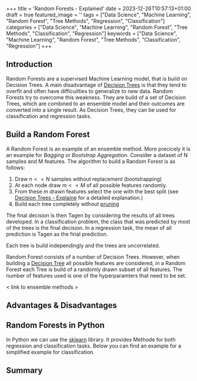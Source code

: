 +++
title = 'Random Forests - Explained'
date = 2023-12-26T10:57:13+01:00
draft = true
featured_image = ''
tags = ["Data Science", "Machine Learning", "Random Forest", "Tree Methods", "Regression", "Classification"]
categories = ["Data Science", "Machine Learning", "Random Forest", "Tree Methods", "Classification", "Regression"]
keywords = ["Data Science", "Machine Learning", "Random Forest", "Tree Methods", "Classification", "Regression"]
+++

## Introduction

Random Forests are a supervised Machine Learning model, that is build on Decision Trees. A main disadvantage of [Decision Trees]() is that they tend to overfit and often have difficuilties to generalize to new data. Random Forests try to overcome this weakness. They are build of a set of Decision Trees, which are combined to an ensemble model and their outcomes are converted into a single result. As Decision Trees, they can be used for classification and regression tasks.

## Build a Random Forest

A Random Forest is an example of an ensemble method. More precicely it is an example for *Bagging* or *Bootstrap Aggregation*. Consider a dataset of N samples and M features. The algorithm to build a Random Forest is as follows:

1. Draw $n<=N$ samples without replacement (bootstrapping)
2. At each node draw $m<<M$ of all possible features randomly. 
3. From these $m$ drawn features select the one with the best split (see [Decision Trees - Explaine]() for a detailed explanation.)
4. Build each tree completely without [pruning]()

The final decision is then Tagen by considering the results of all trees developed. In a classification problem, the class that was predicted by most of the trees is the final decision. In a regression task, the mean of all prediction is Tagen as the final prediction. 

Each tree is build independingly and the trees are uncorrelated.
 
Random Forest consists of a number of Decision Trees. However, when building a [Decision Tree]() all possible features are considered, in a Random Forest each Tree is build of a randomly drawn subset of all features. The number of features used is one of the hyperparamters that need to be set.

< link to ensemble methods >

## Advantages & Disadvantages


## Random Forests in Python

In Python we can use the [sklearn]() library. It provides Methode for both regression and classification tasks. Below you can find an example for a simplified example for classification. 
## Summary
